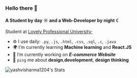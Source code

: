 ### Hello there 👋

#### A Student by day ☼ and a Web-Developer by night ☾

Student at [Lovely Professional University](https://www.lpu.in/);<br>

- ⚙️ I use daily: `.py`, `.js`, `.html`, `.css`, `.sql`, `.c`, `.java`
- 🌍 I’m currently learning **Machine learning** and **React.JS**
- 💅 I’m currently working on ***E-commerce Website***
- 💬 `ping` me about **design**,**development**, **design thinking**


![yashvisharma1204's Stats](https://github-readme-stats.vercel.app/api?username=yashvisharma1204&theme=nightowl&show_icons=true&hide_border=true&count_private=true)
